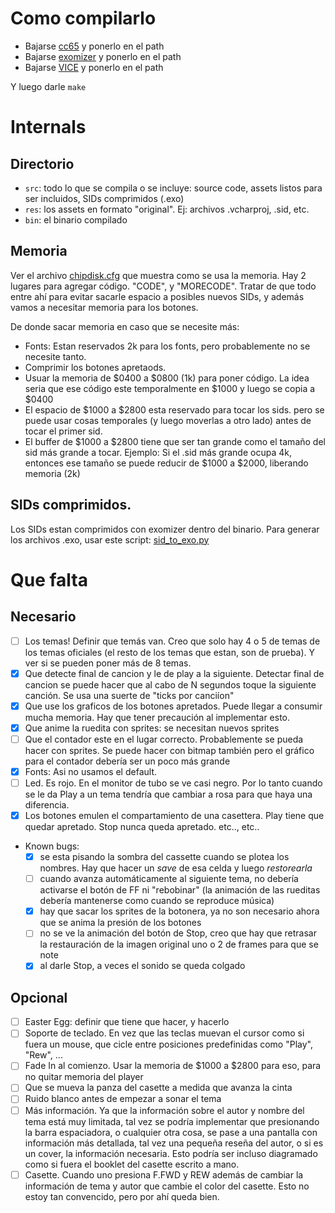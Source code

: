 # Como compilarlo

- Bajarse [cc65](http://cc65.github.io/cc65/) y ponerlo en el path
- Bajarse [exomizer](http://hem.bredband.net/magli143/exo/) y ponerlo en el path
- Bajarse [VICE](http://vice-emu.sourceforge.net/) y ponerlo en el path

Y luego darle `make`


# Internals

## Directorio

- `src`: todo lo que se compila o se incluye: source code, assets listos para ser incluidos, SIDs comprimidos (.exo)
- `res`: los assets en formato "original". Ej: archivos .vcharproj, .sid, etc.
- `bin`: el binario compilado

## Memoria

Ver el archivo [chipdisk.cfg](chipdisk.cfg) que muestra como se usa la memoria. 
Hay 2 lugares para agregar código. "CODE", y "MORECODE". Tratar de que todo entre ahí para evitar sacarle espacio a posibles nuevos SIDs, y además vamos a necesitar memoria para los botones.

De donde sacar memoria en caso que se necesite más:

- Fonts: Estan reservados 2k para los fonts, pero probablemente no se necesite tanto.
- Comprimir los botones apretaods.
- Usuar la memoria de $0400 a $0800 (1k) para poner código. La idea seria que ese código este temporalmente en $1000 y luego se copia a $0400
- El espacio de $1000 a $2800 esta reservado para tocar los sids. pero se puede usar cosas temporales (y luego moverlas a otro lado) antes de tocar el primer sid.
- El buffer de $1000 a $2800 tiene que ser tan grande como el tamaño del sid más grande a tocar. Ejemplo: Si el .sid más grande ocupa 4k, entonces ese tamaño se puede reducir de $1000 a $2000, liberando memoria (2k)

## SIDs comprimidos.

Los SIDs estan comprimidos con exomizer dentro del binario. Para generar los archivos .exo, usar este script: [sid_to_exo.py](https://github.com/ricardoquesada/c64-misc/blob/master/tools/sid_to_exo.py)


# Que falta


## Necesario

- [ ] Los temas! Definir que temás van. Creo que solo hay 4 o 5 de temas de los temas oficiales (el resto de los temas que estan, son de prueba). Y ver si se pueden poner más de 8 temas.
- [x] Que detecte final de cancion y le de play a la siguiente. Detectar final de cancion se puede hacer que al cabo de N segundos toque la siguiente canción. Se usa una suerte de "ticks por canciíon"
- [x] Que use los graficos de los botones apretados. Puede llegar a consumir mucha memoria. Hay que tener precaución al implementar esto.
- [x] Que anime la ruedita con sprites: se necesitan nuevos sprites
- [ ] Que el contador este en el lugar correcto. Probablemente se pueda hacer con sprites. Se puede hacer con bitmap también pero el gráfico para el contador debería ser un poco más grande
- [x] Fonts: Asi no usamos el default.
- [ ] Led. Es rojo. En el monitor de tubo se ve casi negro. Por lo tanto cuando se le da Play a un tema tendría que cambiar a rosa para que haya una diferencia.
- [x] Los botones emulen el compartamiento de una casettera. Play tiene que quedar apretado. Stop nunca queda apretado. etc.., etc..
- Known bugs:
   - [x] se esta pisando la sombra del cassette cuando se plotea los nombres. Hay que hacer un _save_ de esa celda y luego _restorearla_
   - [ ] cuando avanza automáticamente al siguiente tema, no debería activarse el botón de FF ni "rebobinar" (la animación de las rueditas debería mantenerse como cuando se reproduce música)
   - [x] hay que sacar los sprites de la botonera, ya no son necesario ahora que se anima la presión de los botones
   - [ ] no se ve la animación del botón de Stop, creo que hay que retrasar la restauración de la imagen original uno o 2 de frames para que se note
   - [x] al darle Stop, a veces el sonido se queda colgado

## Opcional

- [ ] Easter Egg: definir que tiene que hacer, y hacerlo
- [ ] Soporte de teclado. En vez que las teclas muevan el cursor como si fuera un mouse, que cicle entre posiciones predefinidas como "Play", "Rew", ...
- [ ] Fade In al comienzo. Usar la memoria de $1000 a $2800 para eso, para no quitar memoria del player
- [ ] Que se mueva la panza del casette a medida que avanza la cinta
- [ ] Ruido blanco antes de empezar a sonar el tema
- [ ] Más información. Ya que la información sobre el autor y nombre del tema está muy limitada, tal vez se podría implementar que presionando la barra espaciadora, o cualquier otra cosa, se pase a una pantalla con información más detallada, tal vez una pequeña reseña del autor, o si es un cover, la información necesaria. Esto podría ser incluso diagramado como si fuera el booklet del casette escrito a mano.
- [ ] Casette. Cuando uno presiona F.FWD y REW además de cambiar la información de tema y autor que cambie el color del casette. Esto no estoy tan convencido, pero por ahí queda bien.
